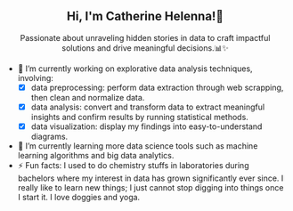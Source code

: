 <div align="center">

## Hi, I'm Catherine Helenna!👋

Passionate about unraveling hidden stories in data to craft impactful solutions and drive meaningful decisions.📊✨
</div>

- 🔭 I’m currently working on explorative data analysis techniques, involving:
    - [x] data preprocessing: perform data extraction through web scrapping, then clean and normalize data.
    - [x] data analysis: convert and transform data to extract meaningful insights and confirm results by running statistical methods.
    - [x] data visualization: display my findings into easy-to-understand diagrams.
- 🌱 I’m currently learning more data science tools such as machine learning algorithms and big data analytics.
- ⚡ Fun facts: I used to do chemistry stuffs in laboratories during bachelors where my interest in data has grown significantly ever since. I really like to learn new things; I just cannot stop digging into things once I start it. I love doggies and yoga.
